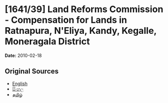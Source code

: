# [1641/39] Land Reforms Commission - Compensation for Lands in Ratnapura, N'Eliya, Kandy, Kegalle, Moneragala District

**Date:** 2010-02-18

## Original Sources

- [English](https://documents.gov.lk/view/extra-gazettes/2010/2/1641-39_E.pdf)
- [සිංහල](https://documents.gov.lk/view/extra-gazettes/2010/2/1641-39_S.pdf)
- [தமிழ்](https://documents.gov.lk/view/extra-gazettes/2010/2/1641-39_T.pdf)
